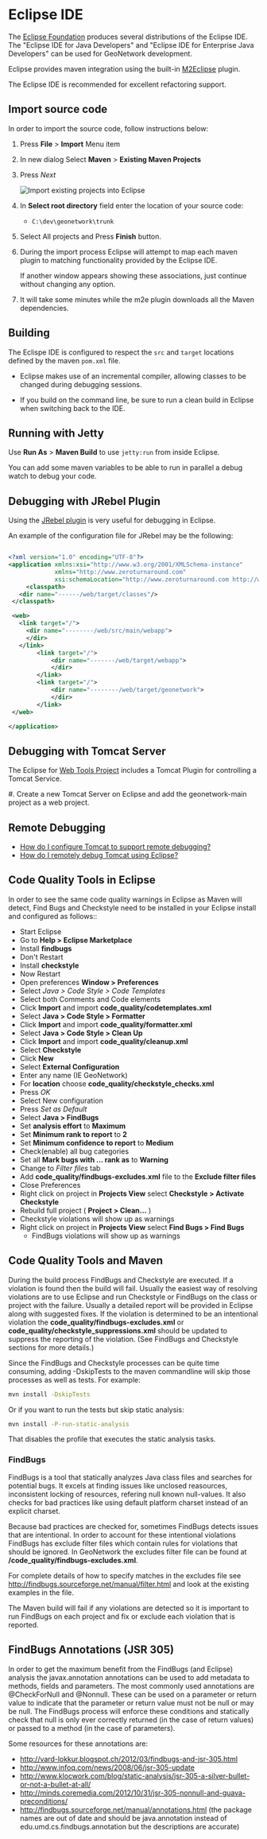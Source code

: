 # Eclipse IDE

The [Eclipse Foundation](https://www.eclipse.org/) produces several distributions of the Eclipse IDE. The "Eclipse IDE for Java Developers" and "Eclipse IDE for Enterprise Java Developers" can be used for GeoNetwork development.

Eclipse provides maven integration using the built-in [M2Eclipse](http://eclipse.org/m2e/) plugin.

The Eclipse IDE is recommended for excellent refactoring support.

## Import source code

In order to import the source code, follow instructions below:

1. Press **File** > **Import** Menu item
2. In new dialog Select **Maven** > **Existing Maven Projects**
3. Press *Next*

   ![Import existing projects into Eclipse](eclipse-import-existing-projects.png)

4. In **Select root directory** field enter the location of your source code:

   * `C:\dev\geonetwork\trunk`

5. Select All projects and Press **Finish** button.

6. During the import process Eclipse will attempt to map each maven plugin to matching
   functionality provided by the Eclipse IDE.
   
   If another window appears showing these associations, just continue without changing any option.

7. It will take some minutes while the m2e plugin downloads all the Maven dependencies.

## Building

The Eclispe IDE is configured to respect the `src` and `target` locations defined by the maven `pom.xml` file.

* Eclipse makes use of an incremental compiler, allowing classes to be changed during debugging sessions.

* If you build on the command line, be sure to run a clean build in Eclipse when switching back to the IDE.

## Running with Jetty

Use **Run As** > **Maven Build** to use `jetty:run` from inside Eclipse.

You can add some maven variables to be able to run in parallel a debug watch to debug your code.

## Debugging with JRebel Plugin

Using the [JRebel plugin](http://zeroturnaround.com/software/jrebel/) is very useful for debugging in Eclipse.

An example of the configuration file for JRebel may be the following:

```xml

<?xml version="1.0" encoding="UTF-8"?>
<application xmlns:xsi="http://www.w3.org/2001/XMLSchema-instance"
             xmlns="http://www.zeroturnaround.com"
             xsi:schemaLocation="http://www.zeroturnaround.com http://www.zeroturnaround.com/alderaan/rebel-2_0.xsd">
     <classpath>
   <dir name="------/web/target/classes"/>
 </classpath>

 <web>
   <link target="/">
     <dir name="--------/web/src/main/webapp">
     </dir>
   </link>
        <link target="/">
            <dir name="-------/web/target/webapp">
            </dir>
        </link>
        <link target="/">
            <dir name="--------/web/target/geonetwork">
            </dir>
        </link>
 </web>

</application>
```

## Debugging with Tomcat Server

The Eclipse for [Web Tools Project](https://www.eclipse.org/webtools/) includes a
Tomcat Plugin for controlling a Tomcat Service.

#. Create a new Tomcat Server on Eclipse and add the geonetwork-main project as a web project.

## Remote Debugging

* [How do I configure Tomcat to support remote debugging?](https://cwiki.apache.org/confluence/display/TOMCAT/Developing#Developing-Q1)
* [How do I remotely debug Tomcat using Eclipse?](https://cwiki.apache.org/confluence/display/TOMCAT/Developing#Developing-Q2)

## Code Quality Tools in Eclipse

In order to see the same code quality warnings in Eclipse as Maven will detect, Find Bugs and Checkstyle
need to be installed in your Eclipse install and configured as follows::

* Start Eclipse
* Go to **Help > Eclipse Marketplace**
 * Install **findbugs**
  * Don't Restart
 * Install **checkstyle**
  * Now Restart
* Open preferences **Window > Preferences**
 *  Select *Java > Code Style > Code Templates*
  *  Select both Comments and Code elements
  *  Click **Import** and import **code_quality/codetemplates.xml**
 *  Select **Java > Code Style > Formatter**
  *  Click **Import** and import **code_quality/formatter.xml**
 *  Select **Java > Code Style > Clean Up**
  *  Click **Import** and import **code_quality/cleanup.xml**
 *  Select **Checkstyle**
  * Click **New**
  * Select **External Configuration**
  * Enter any name (IE GeoNetwork)
  * For **location** choose **code_quality/checkstyle_checks.xml**
  * Press *OK*
  * Select New configuration
  * Press *Set as Default*
 * Select **Java > FindBugs**
  * Set **analysis effort** to **Maximum**
  * Set **Minimum rank to report** to **2**
  * Set **Minimum confidence to report** to **Medium**
  * Check(enable) all bug categories
  * Set all **Mark bugs with ... rank as** to **Warning**
  * Change to _Filter files_ tab
   * Add **code_quality/findbugs-excludes.xml** file to the **Exclude filter files**
 * Close Preferences
 * Right click on project in **Projects View** select **Checkstyle > Activate Checkstyle**
 * Rebuild full project ( **Project > Clean...** )
  * Checkstyle violations will show up as warnings
 * Right click on project in **Projects View** select **Find Bugs > Find Bugs**
   * FindBugs violations will show up as warnings

## Code Quality Tools and Maven

During the build process FindBugs and Checkstyle are executed. If a violation is found then the build will fail. Usually the easiest way of resolving violations are to use Eclipse and run Checkstyle or FindBugs on the class or project with the failure. 
Usually a detailed report will be provided in Eclipse along with suggested fixes. If the violation is determined to be an intentional violation the **code_quality/findbugs-excludes.xml** or **code_quality/checkstyle_suppressions.xml** should be updated to suppress the reporting of the violation. (See FindBugs and Checkstyle sections for more details.)

Since the FindBugs and Checkstyle processes can be quite time consuming, adding -DskipTests to the maven commandline will skip those processes as well as tests.
For example:

```bash
mvn install -DskipTests
```

Or if you want to run the tests but skip static analysis:

```bash
mvn install -P-run-static-analysis
```

That disables the profile that executes the static analysis tasks.

### FindBugs

FindBugs is a tool that statically analyzes Java class files and searches for potential bugs. It excels at finding issues like unclosed reasources, inconsistent locking of resources, refering null known null-values. It also checks for bad practices like using default platform charset instead of an explicit charset.

Because bad practices are checked for, sometimes FindBugs detects issues that are intentional. In order to account for these intentional violations FindBugs has exclude filter files which contain rules for violations that should be ignored.
In GeoNetwork the excludes filter file can be found at **<root>/code_quality/findbugs-excludes.xml**.

For complete details of how to specify matches in the excludes file see http://findbugs.sourceforge.net/manual/filter.html and look at the existing examples in the file.

The Maven build will fail if any violations are detected so it is important to run FindBugs on each project and fix or exclude each violation that is reported.

## FindBugs Annotations (JSR 305)

In order to get the maximum benefit from the FindBugs (and Eclipse) analysis the javax.annotation annotations can be used to add metadata to methods, fields and parameters. The most commonly used annotations are @CheckForNull and @Nonnull. These
can be used on a parameter or return value to indicate that the parameter or return value must not be null or may be null. The FindBugs process will enforce these conditions and statically check that null is only ever correctly returned (in the case of return values) or passed to a method (in the case of parameters).

Some resources for these annotations are:

* http://vard-lokkur.blogspot.ch/2012/03/findbugs-and-jsr-305.html
* http://www.infoq.com/news/2008/06/jsr-305-update
* http://www.klocwork.com/blog/static-analysis/jsr-305-a-silver-bullet-or-not-a-bullet-at-all/
* http://minds.coremedia.com/2012/10/31/jsr-305-nonnull-and-guava-preconditions/
* http://findbugs.sourceforge.net/manual/annotations.html (the package names are out of date and should be java.annotation instead of edu.umd.cs.findbugs.annotation but the descriptions are accurate)
